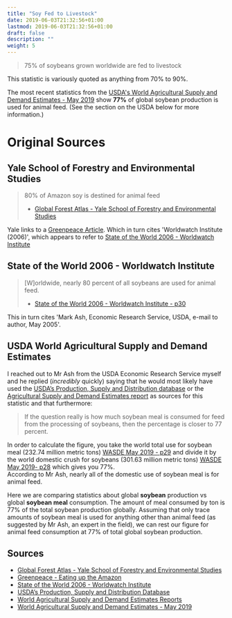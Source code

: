 ```yaml
---
title: "Soy Fed to Livestock"
date: 2019-06-03T21:32:56+01:00
lastmod: 2019-06-03T21:32:56+01:00
draft: false
description: ""
weight: 5
---
```


> 75% of soybeans grown worldwide are fed to livestock

This statistic is variously quoted as anything from 70% to 90%.

The most recent statistics from the [USDA's World Agricultural Supply and Demand Estimates - May 2019](https://www.usda.gov/oce/commodity/wasde/wasde0519.pdf) show **77%** of global soybean production is used for animal feed. (See the section on the USDA below for more information.)

# Original Sources

## Yale School of Forestry and Environmental Studies

> 80% of Amazon soy is destined for animal feed
> - [Global Forest Atlas - Yale School of Forestry and Environmental Studies](https://globalforestatlas.yale.edu/amazon/land-use/soy)

Yale links to a [Greenpeace Article](http://www.greenpeace.org/usa/research/eating-up-the-amazon/).
Which in turn cites 'Worldwatch Institute (2006)', which appears to refer to [State of the World 2006 - Worldwatch Institute](https://archive.org/details/stateofworld200600nier)

## State of the World 2006 - Worldwatch Institute

> [W]orldwide, nearly 80 percent of all soybeans are used for animal feed.  
> - [State of the World 2006 - Worldwatch Institute - p30](https://archive.org/details/stateofworld200600nier)

This in turn cites 'Mark Ash, Economic Research Service, USDA, e-mail to author, May 2005'.  

## USDA World Agricultural Supply and Demand Estimates

I reached out to Mr Ash from the USDA Economic Research Service myself and he replied (_incredibly_ quickly) saying that he would most likely have used the [USDA’s Production, Supply and Distribution database](https://apps.fas.usda.gov/psdonline/app/index.html#/app/advQuery) or the [Agricultural Supply and Demand Estimates report](https://www.usda.gov/oce/commodity/wasde/index.htm) as sources for this statistic and that furthermore:  

>  If the question really is how much soybean meal is consumed for feed from the processing of soybeans, then the percentage is closer to 77 percent.

In order to calculate the figure, you take the world total use for soybean meal (232.74 million metric tons) [WASDE May 2019 - p29](https://www.usda.gov/oce/commodity/wasde/wasde0519.pdf) and divide it by the world domestic crush for soybeans (301.63 million metric tons) [WASDE May 2019- p28](https://www.usda.gov/oce/commodity/wasde/wasde0519.pdf) which gives you 77%.  
According to Mr Ash, nearly all of the domestic use of soybean meal is for animal feed.

Here we are comparing statistics about global **soybean** production vs global **soybean meal** consumption. The amount of meal consumed by ton is 77% of the total soybean production globally. Assuming that only trace amounts of soybean meal is used for anything other than animal feed (as suggested by Mr Ash, an expert in the field), we can rest our figure for animal feed consumption at 77% of total global soybean production.

## Sources

- [Global Forest Atlas - Yale School of Forestry and Environmental Studies](https://globalforestatlas.yale.edu/amazon/land-use/soy)
- [Greenpeace - Eating up the Amazon](http://www.greenpeace.org/usa/research/eating-up-the-amazon/)
- [State of the World 2006 - Worldwatch Institute](https://archive.org/details/stateofworld200600nier)
- [USDA’s Production, Supply and Distribution Database](https://apps.fas.usda.gov/psdonline/app/index.html#/app/advQuery)
- [World Agricultural Supply and Demand Estimates Reports](https://www.usda.gov/oce/commodity/wasde/index.htm) 
- [World Agricultural Supply and Demand Estimates - May 2019](https://www.usda.gov/oce/commodity/wasde/wasde0519.pdf)